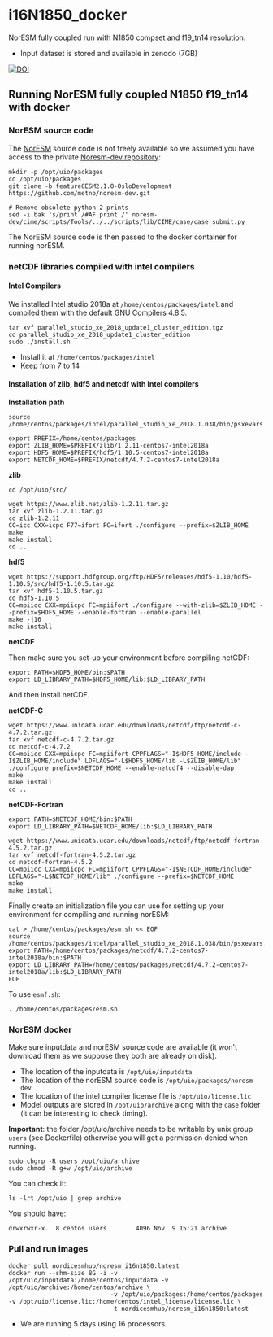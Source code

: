 # i16N1850_docker

NorESM fully coupled run with N1850 compset and f19_tn14 resolution.

- Input dataset is stored and available in zenodo (7GB)

[![DOI](https://zenodo.org/badge/DOI/10.5281/zenodo.3544882.svg)](https://doi.org/10.5281/zenodo.3544882)

## Running NorESM fully coupled N1850 f19_tn14 with docker

### NorESM source code

The [NorESM](https://noresm-docs.readthedocs.io/en/latest/) source code is not freely available so we assumed you have access to the private [Noresm-dev repository](https://github.com/metno/noresm-dev):

```
mkdir -p /opt/uio/packages
cd /opt/uio/packages
git clone -b featureCESM2.1.0-OsloDevelopment https://github.com/metno/noresm-dev.git

# Remove obsolete python 2 prints
sed -i.bak 's/print /#AF print /' noresm-dev/cime/scripts/Tools/../../scripts/lib/CIME/case/case_submit.py
```

The NorESM source code is then passed to the docker container for running norESM.

### netCDF libraries compiled with intel compilers

#### Intel Compilers

We installed Intel studio 2018a at `/home/centos/packages/intel` and compiled them with the default GNU Compilers 4.8.5.

```
tar xvf parallel_studio_xe_2018_update1_cluster_edition.tgz
cd parallel_studio_xe_2018_update1_cluster_edition
sudo ./install.sh
```

- Install it at `/home/centos/packages/intel`
- Keep from 7 to 14

#### Installation of zlib, hdf5 and netcdf with Intel compilers

**Installation path**

```
source /home/centos/packages/intel/parallel_studio_xe_2018.1.038/bin/psxevars.sh

export PREFIX=/home/centos/packages
export ZLIB_HOME=$PREFIX/zlib/1.2.11-centos7-intel2018a
export HDF5_HOME=$PREFIX/hdf5/1.10.5-centos7-intel2018a
export NETCDF_HOME=$PREFIX/netcdf/4.7.2-centos7-intel2018a
```

**zlib**

```
cd /opt/uio/src/

wget https://www.zlib.net/zlib-1.2.11.tar.gz
tar xvf zlib-1.2.11.tar.gz
cd zlib-1.2.11
CC=icc CXX=icpc F77=ifort FC=ifort ./configure --prefix=$ZLIB_HOME
make
make install
cd ..
```

**hdf5**

```
wget https://support.hdfgroup.org/ftp/HDF5/releases/hdf5-1.10/hdf5-1.10.5/src/hdf5-1.10.5.tar.gz
tar xvf hdf5-1.10.5.tar.gz
cd hdf5-1.10.5
CC=mpiicc CXX=mpiicpc FC=mpiifort ./configure --with-zlib=$ZLIB_HOME --prefix=$HDF5_HOME --enable-fortran --enable-parallel
make -j16
make install
```


**netCDF**

Then make sure you set-up your environment before compiling netCDF:

```
export PATH=$HDF5_HOME/bin:$PATH
export LD_LIBRARY_PATH=$HDF5_HOME/lib:$LD_LIBRARY_PATH
```

And then install netCDF.

**netCDF-C**

```
wget https://www.unidata.ucar.edu/downloads/netcdf/ftp/netcdf-c-4.7.2.tar.gz
tar xvf netcdf-c-4.7.2.tar.gz
cd netcdf-c-4.7.2
CC=mpiicc CXX=mpiicpc FC=mpiifort CPPFLAGS="-I$HDF5_HOME/include -I$ZLIB_HOME/include" LDFLAGS="-L$HDF5_HOME/lib -L$ZLIB_HOME/lib" ./configure prefix=$NETCDF_HOME --enable-netcdf4 --disable-dap
make
make install
cd ..
```

**netCDF-Fortran**

```
export PATH=$NETCDF_HOME/bin:$PATH
export LD_LIBRARY_PATH=$NETCDF_HOME/lib:$LD_LIBRARY_PATH

wget https://www.unidata.ucar.edu/downloads/netcdf/ftp/netcdf-fortran-4.5.2.tar.gz
tar xvf netcdf-fortran-4.5.2.tar.gz
cd netcdf-fortran-4.5.2
CC=mpiicc CXX=mpiicpc FC=mpiifort CPPFLAGS="-I$NETCDF_HOME/include" LDFLAGS="-L$NETCDF_HOME/lib" ./configure --prefix=$NETCDF_HOME
make
make install
```


Finally create an initialization file you can use for setting up your environment for compiling and running norESM:

```
cat > /home/centos/packages/esm.sh << EOF
source /home/centos/packages/intel/parallel_studio_xe_2018.1.038/bin/psxevars.sh
export PATH=/home/centos/packages/netcdf/4.7.2-centos7-intel2018a/bin:$PATH
export LD_LIBRARY_PATH=/home/centos/packages/netcdf/4.7.2-centos7-intel2018a/lib:$LD_LIBRARY_PATH
EOF
```

To use  `esmf.sh`:

```
. /home/centos/packages/esm.sh
```

### NorESM docker

Make sure inputdata and norESM source code are available (it won't download them as we suppose they both are already on disk). 
- The location of the inputdata is `/opt/uio/inputdata` 
- The location of the norESM source code is `/opt/uio/packages/noresm-dev` 
- The location of the intel compiler license file is `/opt/uio/license.lic`
- Model outputs are stored in `/opt/uio/archive` along with the `case` folder (it can be interesting to check timing).

**Important**: the folder /opt/uio/archive needs to be writable by unix group `users` (see Dockerfile) otherwise you will get a permission denied when running.

```
sudo chgrp -R users /opt/uio/archive
sudo chmod -R g+w /opt/uio/archive
```

You can check it:

```
ls -lrt /opt/uio | grep archive
```

You should have:

```
drwxrwxr-x.  8 centos users        4096 Nov  9 15:21 archive
```

### Pull and run images

```
docker pull nordicesmhub/noresm_i16n1850:latest
docker run --shm-size 8G -i -v /opt/uio/inputdata:/home/centos/inputdata -v /opt/uio/archive:/home/centos/archive \
                            -v /opt/uio/packages:/home/centos/packages  -v /opt/uio/license.lic:/home/centos/intel_license/license.lic \
                            -t nordicesmhub/noresm_i16n1850:latest
```

- We are running 5 days using 16 processors. 

